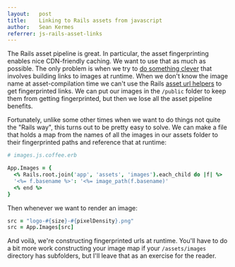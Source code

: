 ```yaml
---
layout:   post
title:    Linking to Rails assets from javascript
author:   Sean Kermes
referrer: js-rails-asset-links
---
```


The Rails asset pipeline is great.  In particular, the asset fingerprinting
enables nice CDN-friendly caching.  We want to use that as much as possible.
The only problem is when we try to [do something clever](/responsive-pictures/)
that involves building links to images at runtime.  When we don't know the image
name at asset-compilation time we can't use the Rails
[asset url helpers](http://api.rubyonrails.org/classes/ActionView/Helpers/AssetUrlHelper.html)
to get fingerprinted links.  We can put our images in the `/public` folder to
keep them from getting fingerprinted, but then we lose all the asset pipeline
benefits.

Fortunately, unlike some other times when we want to do things not quite the
"Rails way", this turns out to be pretty easy to solve.  We can make a file that
holds a map from the names of all the images in our assets folder to their
fingerprinted paths and reference that at runtime:

```coffeescript
# images.js.coffee.erb

App.Images = {
  <% Rails.root.join('app', 'assets', 'images').each_child do |f| %>
  '<%= f.basename %>': '<%= image_path(f.basename)'
  <% end %>
}
```

Then whenever we want to render an image:

```coffeescript
src = "logo-#{size}-#{pixelDensity}.png"
src = App.Images[src]
```

And voilà, we're constructing fingerprinted urls at runtime.  You'll have to do
a bit more work constructing your image map if your `/assets/images` directory
has subfolders, but I'll leave that as an exercise for the reader.
